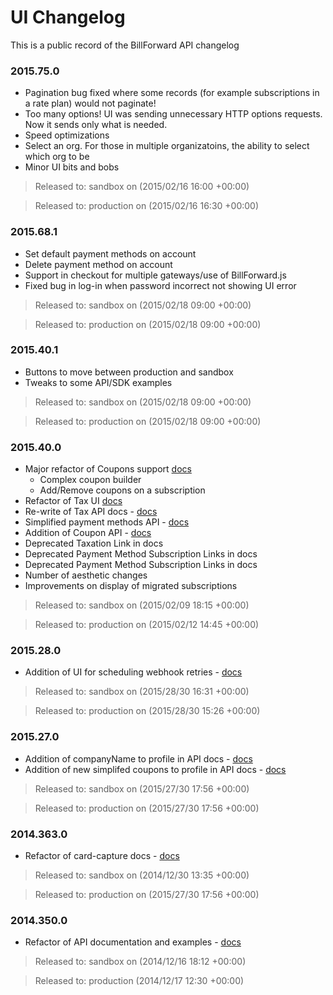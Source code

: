 UI Changelog
=============

This is a public record of the BillForward API changelog
### 2015.75.0

-   Pagination bug fixed where some records (for example subscriptions in a rate plan) would not paginate!
-   Too many options! UI was sending unnecessary HTTP options requests. Now it sends only what is needed.
-   Speed optimizations
-   Select an org. For those in multiple organizatoins, the ability to select which org to be
-   Minor UI bits and bobs

>   Released to: sandbox on (2015/02/16 16:00 +00:00)

>   Released to: production on (2015/02/16 16:30 +00:00)

### 2015.68.1 

-   Set default payment methods on account
-   Delete payment method on account
-   Support in checkout for multiple gateways/use of BillForward.js
-   Fixed bug in log-in when password incorrect not showing UI error

>   Released to: sandbox on (2015/02/18 09:00 +00:00)

>   Released to: production on (2015/02/18 09:00 +00:00)

### 2015.40.1 

-   Buttons to move between production and sandbox
-   Tweaks to some API/SDK examples

>   Released to: sandbox on (2015/02/18 09:00 +00:00)

>   Released to: production on (2015/02/18 09:00 +00:00)

### 2015.40.0 

-   Major refactor of Coupons support [docs](https://app-sandbox.billforward.net/#/coupons/add)
    * Complex coupon builder
    * Add/Remove coupons on a subscription
-   Refactor of Tax UI [docs](https://app-sandbox.billforward.net/#/setup/taxation/strategies)
-   Re-write of Tax API docs - [docs](https://app-sandbox.billforward.net/#/api/method/taxation-strategies)
-   Simplified payment methods API - [docs](https://app-sandbox.billforward.net/#/api/method/payment-methods)
-   Addition of Coupon API - [docs](https://app-sandbox.billforward.net/#/api/method/coupons)
-   Deprecated Taxation Link in docs
-   Deprecated Payment Method Subscription Links in docs
-   Deprecated Payment Method Subscription Links in docs
-   Number of aesthetic changes
-   Improvements on display of migrated subscriptions

>   Released to: sandbox on (2015/02/09 18:15 +00:00)

>   Released to: production on (2015/02/12 14:45 +00:00)


### 2015.28.0 

-   Addition of UI for scheduling webhook retries - [docs](https://app.billforward.net/#/setup/personal/notifications)

>   Released to: sandbox on (2015/28/30 16:31 +00:00)

>   Released to: production on (2015/28/30 15:26 +00:00)

### 2015.27.0 

-   Addition of companyName to profile in API docs - [docs](https://app.billforward.net/#/api/method/profiles)
-   Addition of new simplifed coupons to profile in API docs - [docs](https://app.billforward.net/#/api/method/coupons)

>   Released to: sandbox on (2015/27/30 17:56 +00:00)

>   Released to: production on (2015/27/30 17:56 +00:00)


### 2014.363.0 

-   Refactor of card-capture docs - [docs](https://app-sandbox.billforward.net/#/api/)

>   Released to: sandbox on (2014/12/30 13:35 +00:00)

>   Released to: production on (2015/27/30 17:56 +00:00)

### 2014.350.0 

-   Refactor of API documentation and examples - [docs](https://app-sandbox.billforward.net/#/api/)

>   Released to: sandbox on (2014/12/16 18:12 +00:00)

>   Released to: production (2014/12/17 12:30 +00:00)​

